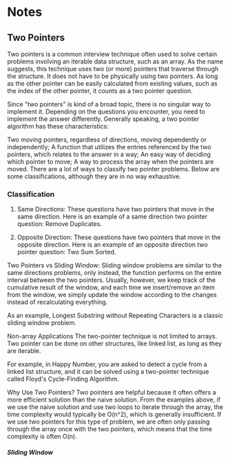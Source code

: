 # Notes

## Two Pointers
Two pointers is a common interview technique often used to solve certain problems involving an iterable data structure, such as an array. As the name suggests, this technique uses two (or more) pointers that traverse through the structure. It does not have to be physically using two pointers. As long as the other pointer can be easily calculated from existing values, such as the index of the other pointer, it counts as a two pointer question.

Since "two pointers" is kind of a broad topic, there is no singular way to implement it. Depending on the questions you encounter, you need to implement the answer differently. Generally speaking, a two pointer algorithm has these characteristics:

Two moving pointers, regardless of directions, moving dependently or independently;
A function that utilizes the entries referenced by the two pointers, which relates to the answer in a way;
An easy way of deciding which pointer to move;
A way to process the array when the pointers are moved.
There are a lot of ways to classify two pointer problems. Below are some classifications, although they are in no way exhaustive.

### Classification
1. Same Directions:
These questions have two pointers that move in the same direction. Here is an example of a same direction two pointer question: Remove Duplicates.

2. Opposite Direction: These questions have two pointers that move in the opposite direction. Here is an example of an opposite direction two pointer question: Two Sum Sorted.

Two Pointers vs Sliding Window:
Sliding window problems are similar to the same directions problems, only instead, the function performs on the entire interval between the two pointers. Usually, however, we keep track of the cumulative result of the window, and each time we insert/remove an item from the window, we simply update the window according to the changes instead of recalculating everything.

As an example, Longest Substring without Repeating Characters is a classic sliding window problem.

Non-array Applications
The two-pointer technique is not limited to arrays. Two pointer can be done on other structures, like linked list, as long as they are iterable.

For example, in Happy Number, you are asked to detect a cycle from a linked list structure, and it can be solved using a two-pointer technique called Floyd's Cycle-Finding Algorithm.

Why Use Two Pointers?
Two pointers are helpful because it often offers a more efficient solution than the naive solution. From the examples above, if we use the naive solution and use two loops to iterate through the array, the time complexity would typically be O(n^2), which is generally insufficient. If we use two pointers for this type of problem, we are often only passing through the array once with the two pointers, which means that the time complexity is often O(n).
#####  Sliding Window
